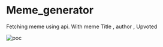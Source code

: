 # Meme_generator
Fetching meme using api.
With meme Title , author , Upvoted

![poc](https://github.com/suresh2727/Meme_generator/assets/52049092/da22897f-8179-4283-b04e-abf4270474c0)
